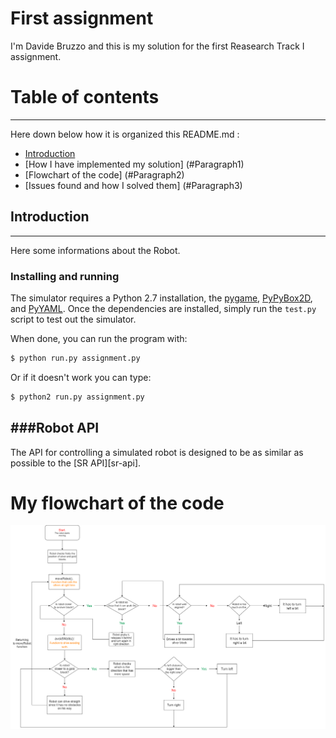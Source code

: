 First assignment
================================
I'm Davide Bruzzo and this is my solution for the first Reasearch Track I assignment.

# Table of contents
****************************
Here down below how it is organized this README.md :

* [Introduction](#Introduction)
* [How I have implemented my solution] (#Paragraph1)
* [Flowchart of the code] (#Paragraph2)
* [Issues found and how I solved them] (#Paragraph3)

## Introduction <a name="Paragraph1"></a>
-----------------------------
Here some informations about the Robot.

### Installing and running 
 
The simulator requires a Python 2.7 installation, the [pygame](http://pygame.org/), [PyPyBox2D](https://pypi.python.org/pypi/pypybox2d/2.1-r331), and [PyYAML](https://pypi.python.org/pypi/PyYAML/).
Once the dependencies are installed, simply run the `test.py` script to test out the simulator.

When done, you can run the program with:

```bash
$ python run.py assignment.py
```
Or if it doesn't work you can type:


```bash
$ python2 run.py assignment.py
```
###Robot API
---------

The API for controlling a simulated robot is designed to be as similar as possible to the [SR API][sr-api].



My flowchart of the code
===========================

<p align="center">
<img src="https://github.com/davidebruzzo/ResTrack/blob/main/Flowchart.drawio.png" width="900" />
<p>

